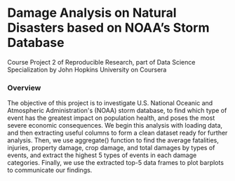 # Damage Analysis on Natural Disasters based on NOAA’s Storm Database

Course Project 2 of Reproducible Research, part of Data Science Specialization by John Hopkins University on Coursera

### Overview

The objective of this project is to investigate U.S. National Oceanic and Atmospheric Administration's (NOAA) storm database, to find which type of event has the greatest impact on population health, and poses the most severe economic consequences. We begin this analysis with loading data, and then extracting useful columns to form a clean dataset ready for further analysis. Then, we use aggregate() function to find the average fatalities, injuries, property damage, crop damage, and total damages by types of events, and extract the highest 5 types of events in each damage categories. Finally, we use the extracted top-5 data frames to plot barplots to communicate our findings.
